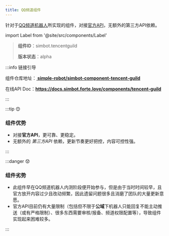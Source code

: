 ```yaml
---
title: QQ频道组件
---
```


针对于[QQ频道机器人](https://bot.q.qq.com/wiki/)所实现的组件，对接[官方API](https://bot.q.qq.com/wiki/develop/api/)，无额外的第三方API依赖。

import Label from '@site/src/components/Label'

> **组件ID**：<Label>simbot.tencentguild</Label>
>
> **版本状态**：<Label title='无法保证可用性、未来可能会频发发生破坏性改动'>alpha</Label>

:::info 链接引导

组件仓库地址：<a href='https://github.com/simple-robot/simbot-component-tencent-guild'><b><span class='bi-github'></span> simple-robot/simbot-component-tencent-guild</b></a>

在线API Doc：**<https://docs.simbot.forte.love/components/tencent-guild>**

:::

:::tip 😊

### 组件优势

- 对接**官方API**，更可靠、更稳定。
- 无额外的 _第三方API_ 依赖，更新节奏更好把控，内容可控性强。


:::

:::danger 😟

### 组件劣势

- 此组件早在QQ频道机器人内测阶段便开始参与，但是由于当时时间较早，且官方放开内容过少且改动频繁，因此遗留问题很多且消磨了团队的大量更新意愿。
- 官方API目前仍有大量限制（包括但不限于**公域**下机器人只能回复不能主动推送（或有严格限制）、很多东西需要审核/报备、频道权限配置等），导致组件实现起来困难较多。

:::
